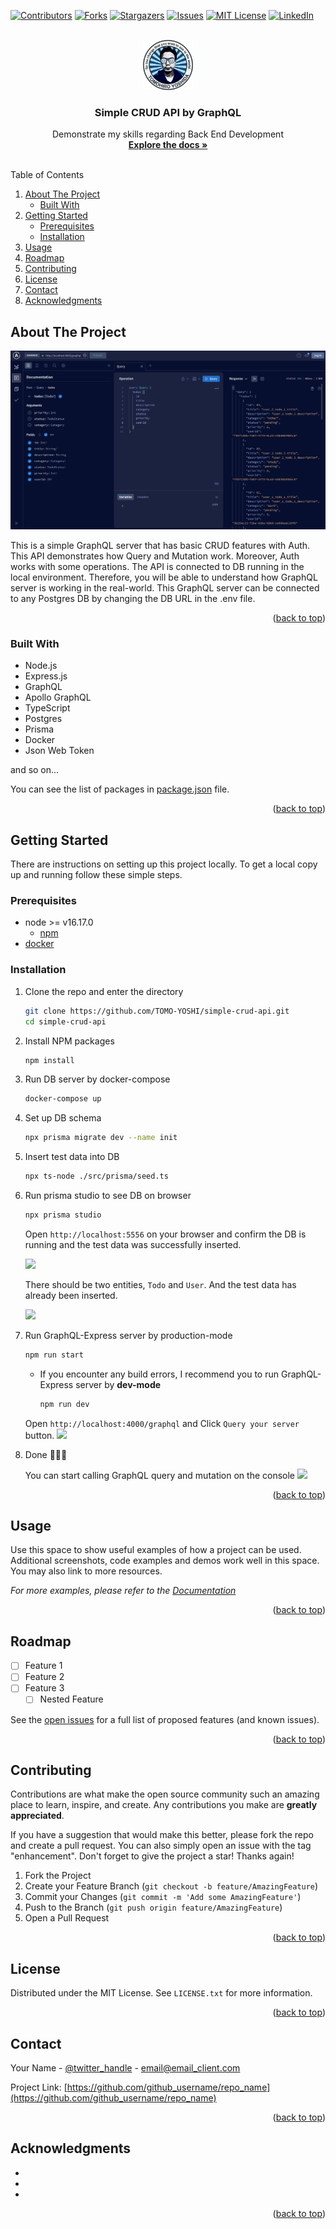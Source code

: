 <a name="readme-top"></a>
[![Contributors][contributors-shield]][contributors-url]
[![Forks][forks-shield]][forks-url]
[![Stargazers][stars-shield]][stars-url]
[![Issues][issues-shield]][issues-url]
[![MIT License][license-shield]][license-url]
[![LinkedIn][linkedin-shield]][linkedin-url]



<!-- PROJECT LOGO -->
<br />
<div align="center">
  <a href="https://github.com/othneildrew/Best-README-Template">
    <img src="./assets/images/profile-min.png" alt="Logo" width="80" height="80">
  </a>

  <h3 align="center">Simple CRUD API by GraphQL</h3>

  <p align="center">
    Demonstrate my skills regarding Back End Development
    <br />
    <a href="#about-the-project"><strong>Explore the docs »</strong></a>
    <br />
    <br />
    <!-- <a href="https://github.com/othneildrew/Best-README-Template">View Demo</a>
    ·
    <a href="https://github.com/othneildrew/Best-README-Template/issues">Report Bug</a>
    ·
    <a href="https://github.com/othneildrew/Best-README-Template/issues">Request Feature</a> -->
  </p>
</div>

<!-- TABLE OF CONTENTS -->
<!-- <details> -->
  <summary>Table of Contents</summary>
  <ol>
    <li>
      <a href="#about-the-project">About The Project</a>
      <ul>
        <li><a href="#built-with">Built With</a></li>
      </ul>
    </li>
    <li>
      <a href="#getting-started">Getting Started</a>
      <ul>
        <li><a href="#prerequisites">Prerequisites</a></li>
        <li><a href="#installation">Installation</a></li>
      </ul>
    </li>
    <li><a href="#usage">Usage</a></li>
    <li><a href="#roadmap">Roadmap</a></li>
    <li><a href="#contributing">Contributing</a></li>
    <li><a href="#license">License</a></li>
    <li><a href="#contact">Contact</a></li>
    <li><a href="#acknowledgments">Acknowledgments</a></li>
  </ol>
<!-- </details> -->



<!-- ABOUT THE PROJECT -->
## About The Project

<img src="./assets/images/graphql_ss.png" />

This is a simple GraphQL server that has basic CRUD features with Auth. This API demonstrates how Query and Mutation work. Moreover, Auth works with some operations.
The API is connected to DB running in the local environment. Therefore, you will be able to understand how GraphQL server is working in the real-world. This GraphQL server can be connected to any Postgres DB by changing the DB URL in the .env file.

<!-- Here's why:
* Your time should be focused on creating something amazing. A project that solves a problem and helps others
* You shouldn't be doing the same tasks over and over like creating a README from scratch
* You should implement DRY principles to the rest of your life :smile:

Of course, no one template will serve all projects since your needs may be different. So I'll be adding more in the near future. You may also suggest changes by forking this repo and creating a pull request or opening an issue. Thanks to all the people have contributed to expanding this template!

Here's a blank template to get started: To avoid retyping too much info. Do a search and replace with your text editor for the following: `github_username`, `repo_name`, `twitter_handle`, `linkedin_username`, `email_client`, `email`, `project_title`, `project_description` -->

<p align="right">(<a href="#readme-top">back to top</a>)</p>



### Built With

* Node.js
* Express.js
* GraphQL
* Apollo GraphQL
* TypeScript
* Postgres
* Prisma
* Docker
* Json Web Token

and so on...

You can see the list of packages in [package.json]("./package.json") file.


<!-- * [![Next][Next.js]][Next-url]
* [![React][React.js]][React-url]
* [![Vue][Vue.js]][Vue-url]
* [![Angular][Angular.io]][Angular-url]
* [![Svelte][Svelte.dev]][Svelte-url]
* [![Laravel][Laravel.com]][Laravel-url]
* [![Bootstrap][Bootstrap.com]][Bootstrap-url]
* [![JQuery][JQuery.com]][JQuery-url] -->

<p align="right">(<a href="#readme-top">back to top</a>)</p>



<!-- GETTING STARTED -->
## Getting Started

There are instructions on setting up this project locally.
To get a local copy up and running follow these simple steps.

### Prerequisites

* node >= v16.17.0
  * [npm](https://nodejs.org/en/download/)
  <!-- ```sh
  npm install npm@16.17.0 -g
  ``` -->
* [docker](https://docs.docker.com/get-docker/)

### Installation
 
1. Clone the repo and enter the directory
   ```sh
   git clone https://github.com/TOMO-YOSHI/simple-crud-api.git
   cd simple-crud-api
   ```
2. Install NPM packages
   ```sh
   npm install
   ```
3. Run DB server by docker-compose
   ```sh
   docker-compose up
   ```
4. Set up DB schema
   ```sh
   npx prisma migrate dev --name init
   ```
5. Insert test data into DB
   ```sh
   npx ts-node ./src/prisma/seed.ts
   ```
6. Run prisma studio to see DB on browser
   ```sh
   npx prisma studio
   ```
   Open `http://localhost:5556` on your browser and confirm the DB is running and the test data was successfully inserted.

   <img src="./assets/images/prisma_studio.png" />

   There should be two entities, `Todo` and `User`.
   And the test data has already been inserted.

   <img src="./assets/images/todo_entity_ss.png" />
7. Run GraphQL-Express server by production-mode
   ```sh
   npm run start
   ```
    - If you encounter any build errors, I recommend you to run GraphQL-Express server by **dev-mode**
      ```sh
      npm run dev
      ```
   Open `http://localhost:4000/graphql` and Click `Query your server` button.
    <img src="./assets/images/graphql_home_ss.png" />
8. Done 🚀🚀🚀

    You can start calling GraphQL query and mutation on the console
    <img src="./assets/images/graphql_console_ss.png" />

<p align="right">(<a href="#readme-top">back to top</a>)</p>



<!-- USAGE EXAMPLES -->
## Usage

Use this space to show useful examples of how a project can be used. Additional screenshots, code examples and demos work well in this space. You may also link to more resources.

_For more examples, please refer to the [Documentation](https://example.com)_

<p align="right">(<a href="#readme-top">back to top</a>)</p>



<!-- ROADMAP -->
## Roadmap

- [ ] Feature 1
- [ ] Feature 2
- [ ] Feature 3
    - [ ] Nested Feature

See the [open issues](https://github.com/github_username/repo_name/issues) for a full list of proposed features (and known issues).

<p align="right">(<a href="#readme-top">back to top</a>)</p>



<!-- CONTRIBUTING -->
## Contributing

Contributions are what make the open source community such an amazing place to learn, inspire, and create. Any contributions you make are **greatly appreciated**.

If you have a suggestion that would make this better, please fork the repo and create a pull request. You can also simply open an issue with the tag "enhancement".
Don't forget to give the project a star! Thanks again!

1. Fork the Project
2. Create your Feature Branch (`git checkout -b feature/AmazingFeature`)
3. Commit your Changes (`git commit -m 'Add some AmazingFeature'`)
4. Push to the Branch (`git push origin feature/AmazingFeature`)
5. Open a Pull Request

<p align="right">(<a href="#readme-top">back to top</a>)</p>



<!-- LICENSE -->
## License

Distributed under the MIT License. See `LICENSE.txt` for more information.

<p align="right">(<a href="#readme-top">back to top</a>)</p>



<!-- CONTACT -->
## Contact

Your Name - [@twitter_handle](https://twitter.com/twitter_handle) - email@email_client.com

Project Link: [https://github.com/github_username/repo_name](https://github.com/github_username/repo_name)

<p align="right">(<a href="#readme-top">back to top</a>)</p>



<!-- ACKNOWLEDGMENTS -->
## Acknowledgments

* []()
* []()
* []()

<p align="right">(<a href="#readme-top">back to top</a>)</p>



<!-- MARKDOWN LINKS & IMAGES -->
<!-- https://www.markdownguide.org/basic-syntax/#reference-style-links -->
[contributors-shield]: https://img.shields.io/github/contributors/TOMO-YOSHI/simple-crud-api.svg?style=for-the-badge
[contributors-url]: https://github.com/TOMO-YOSHI/simple-crud-api/graphs/contributors
[forks-shield]: https://img.shields.io/github/forks/TOMO-YOSHI/simple-crud-api.svg?style=for-the-badge
[forks-url]: https://github.com/TOMO-YOSHI/simple-crud-api/network/members
[stars-shield]: https://img.shields.io/github/stars/TOMO-YOSHI/simple-crud-api.svg?style=for-the-badge
[stars-url]: https://github.com/TOMO-YOSHI/simple-crud-api/stargazers
[issues-shield]: https://img.shields.io/github/issues/TOMO-YOSHI/simple-crud-api.svg?style=for-the-badge
[issues-url]: https://github.com/TOMO-YOSHI/simple-crud-api/issues
[license-shield]: https://img.shields.io/github/license/TOMO-YOSHI/simple-crud-api.svg?style=for-the-badge
[license-url]: https://github.com/TOMO-YOSHI/simple-crud-api/blob/master/LICENSE.txt
[linkedin-shield]: https://img.shields.io/badge/-LinkedIn-black.svg?style=for-the-badge&logo=linkedin&colorB=555
[linkedin-url]: https://www.linkedin.com/in/tomohiro/
[product-screenshot]: assets/images/graphql_ss.png
[Next.js]: https://img.shields.io/badge/next.js-000000?style=for-the-badge&logo=nextdotjs&logoColor=white
[Next-url]: https://nextjs.org/
[React.js]: https://img.shields.io/badge/React-20232A?style=for-the-badge&logo=react&logoColor=61DAFB
[React-url]: https://reactjs.org/
[Vue.js]: https://img.shields.io/badge/Vue.js-35495E?style=for-the-badge&logo=vuedotjs&logoColor=4FC08D
[Vue-url]: https://vuejs.org/
[Angular.io]: https://img.shields.io/badge/Angular-DD0031?style=for-the-badge&logo=angular&logoColor=white
[Angular-url]: https://angular.io/
[Svelte.dev]: https://img.shields.io/badge/Svelte-4A4A55?style=for-the-badge&logo=svelte&logoColor=FF3E00
[Svelte-url]: https://svelte.dev/
[Laravel.com]: https://img.shields.io/badge/Laravel-FF2D20?style=for-the-badge&logo=laravel&logoColor=white
[Laravel-url]: https://laravel.com
[Bootstrap.com]: https://img.shields.io/badge/Bootstrap-563D7C?style=for-the-badge&logo=bootstrap&logoColor=white
[Bootstrap-url]: https://getbootstrap.com
[JQuery.com]: https://img.shields.io/badge/jQuery-0769AD?style=for-the-badge&logo=jquery&logoColor=white
[JQuery-url]: https://jquery.com